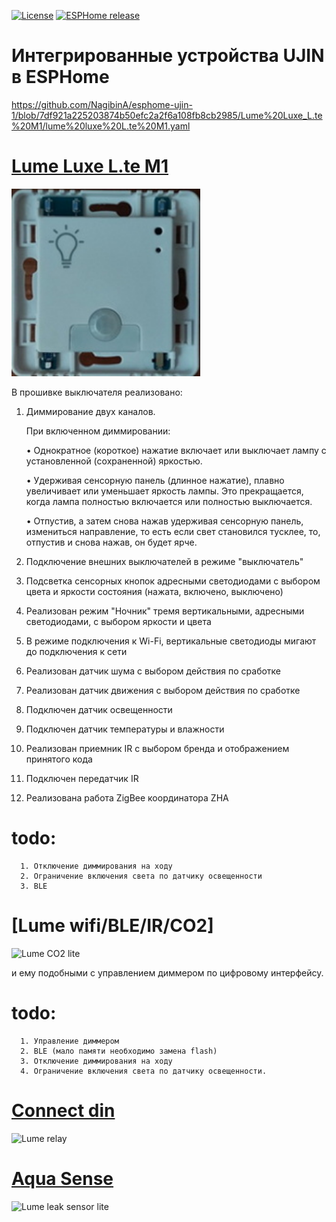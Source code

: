 [![License][license-shield]][license]
[![ESPHome release][esphome-release-shield]][esphome-release]

[license-shield]: https://img.shields.io/static/v1?label=License&message=MIT&color=orange&logo=license
[license]: https://opensource.org/licenses/MIT
[esphome-release-shield]: https://img.shields.io/static/v1?label=ESPHome&message=2025.3&color=green&logo=esphome
[esphome-release]: https://GitHub.com/esphome/esphome/releases/


# Интегрированные устройства UJIN в ESPHome

https://github.com/NagibinA/esphome-ujin-1/blob/7df921a225203874b50efc2a2f6a108fb8cb2985/Lume%20Luxe_L.te%20M1/lume%20luxe%20L.te%20M1.yaml

# [Lume Luxe L.te M1](https://github.com/NagibinA/esphome-ujin-1/blob/7df921a225203874b50efc2a2f6a108fb8cb2985/Lume%20Luxe_L.te%20M1/lume%20luxe%20L.te%20M1.yaml)

<img src="https://github.com/NagibinA/esphome-ujin-1/blob/5f76cadf9561d7a832881ac16208bb044533d744/Lume%20Luxe_L.te%20M1/images/Luxe_Lte%20M1_1.jpg" height="300" alt="Lume L.te lite">


В прошивке выключателя реализовано:
1. Диммирование двух каналов.

      При включенном диммировании:

      • Однократное (короткое) нажатие включает или выключает лампу с установленной (сохраненной) яркостью.

      • Удерживая сенсорную панель (длинное нажатие), плавно увеличивает или уменьшает яркость лампы. Это прекращается, когда лампа полностью включается или полностью выключается.

      • Отпустив, а затем снова нажав удерживая сенсорную панель, измениться направление, то есть если свет становился тусклее, то, отпустив и снова нажав, он будет ярче.

2. Подключение внешних выключателей в режиме "выключатель"
3. Подсветка сенсорных кнопок адресными светодиодами с выбором цвета и яркости состояния (нажата, включено, выключено)
4. Реализован режим "Ночник" тремя вертикальными, адресными светодиодами, с выбором яркости и цвета
5. В режиме подключения к Wi-Fi, вертикальные светодиоды мигают до подключения к сети
6. Реализован датчик шума с выбором действия по сработке
7. Реализован датчик движения с выбором действия по сработке
8. Подключен датчик освещенности
9. Подключен датчик температуры и влажности
10. Реализован приемник IR  с выбором бренда и отображением принятого кода
11. Подключен передатчик IR
12. Реализована работа ZigBee координатора ZHA

    


# todo: 
      
      1. Отключение диммирования на ходу
      2. Ограничение включения света по датчику освещенности
      3. BLE

# [Lume wifi/BLE/IR/CO2]

<img src="https://github.com/ananyevgv/esphome-ujin/blob/main/image%2Flumi%20co2.jpg" height="300" alt="Lume CO2 lite">

и ему подобными с управлением диммером по цифровому интерфейсу.


# todo: 

      1. Управление диммером
      2. BLE (мало памяти необходимо замена flash)
      3. Отключение диммирования на ходу
      4. Ограничение включения света по датчику освещенности.


# [Connect din](https://github.com/ananyevgv/esphome-ujin/blob/main/rele-ujin.yaml)

<img src="https://github.com/ananyevgv/esphome-ujin/blob/main/image%2Frelay.jpg" height="300" alt="Lume relay">

 
# [Aqua Sense](https://github.com/ananyevgv/esphome-ujin/blob/main/leak-sensor.yaml)

<img src="https://github.com/ananyevgv/esphome-ujin/blob/main/image%2Faqua.jpg" height="300" alt="Lume leak sensor lite">

